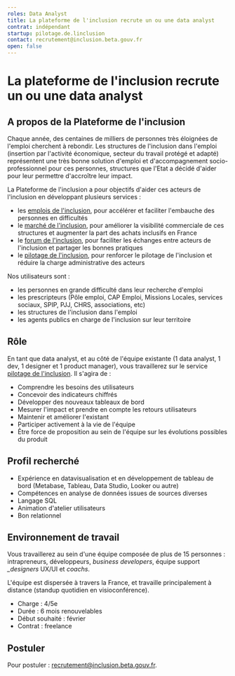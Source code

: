 ```yaml
---
roles: Data Analyst
title: La plateforme de l'inclusion recrute un ou une data analyst
contrat: indépendant
startup: pilotage.de.linclusion
contact: recrutement@inclusion.beta.gouv.fr
open: false
---
```


# La plateforme de l'inclusion recrute un ou une data analyst

## A propos de la Plateforme de l'inclusion

Chaque année, des centaines de milliers de personnes très éloignées de l'emploi cherchent à rebondir. Les structures de l'inclusion dans l'emploi (insertion par l'activité économique, secteur du travail protégé et adapté) représentent une très bonne solution d'emploi et d'accompagnement socio-professionnel pour ces personnes, structures que l'Etat a décidé d'aider pour leur permettre d'accroître leur impact.

La Plateforme de l'inclusion a pour objectifs d'aider ces acteurs de l'inclusion en développant plusieurs services :

- les [emplois de l'inclusion](https://inclusion.beta.gouv.fr/), pour accélérer et faciliter l'embauche des personnes en difficultés
- le [marché de l'inclusion](https://lemarche.inclusion.beta.gouv.fr/), pour améliorer la visibilité commerciale de ces structures et augmenter la part des achats inclusifs en France
- le [forum de l'inclusion](https://forum.inclusion.beta.gouv.fr/), pour faciliter les échanges entre acteurs de l'inclusion et partager les bonnes pratiques
- le [pilotage de l'inclusion](https://pilotage.inclusion.beta.gouv.fr/), pour renforcer le pilotage de l'inclusion et réduire la charge administrative des acteurs

Nos utilisateurs sont :

- les personnes en grande difficulté dans leur recherche d'emploi
- les prescripteurs (Pôle emploi, CAP Emploi, Missions Locales, services sociaux, SPIP, PJJ, CHRS, associations, etc)
- les structures de l'inclusion dans l'emploi
- les agents publics en charge de l'inclusion sur leur territoire

## Rôle

En tant que data analyst, et au côté de l'équipe existante (1 data analyst, 1 dev, 1 designer et 1 product manager), vous travaillerez sur le service [pilotage de l'inclusion](https://pilotage.inclusion.beta.gouv.fr/). Il s'agira de :

- Comprendre les besoins des utilisateurs
- Concevoir des indicateurs chiffrés
- Développer des nouveaux tableaux de bord
- Mesurer l'impact et prendre en compte les retours utilisateurs
- Maintenir et améliorer l'existant
- Participer activement à la vie de l'équipe
- Être force de proposition au sein de l'équipe sur les évolutions possibles du produit

## Profil recherché

- Expérience en datavisualisation et en développement de tableau de bord (Metabase, Tableau, Data Studio, Looker ou autre)
- Compétences en analyse de données issues de sources diverses
- Langage SQL
- Animation d'atelier utilisateurs
- Bon relationnel

## Environnement de travail

Vous travaillerez au sein d'une équipe composée de plus de 15 personnes : intrapreneurs, développeurs, *business developers*, équipe support *_designers* UX/UI et *coachs*.

L'équipe est dispersée à travers la France, et travaille principalement à distance (standup quotidien en visioconférence).

- Charge : 4/5e
- Durée : 6 mois renouvelables
- Début souhaité : février
- Contrat : freelance

## Postuler

Pour postuler : [recrutement@inclusion.beta.gouv.fr](mailto:recrutement@inclusion.beta.gouv.fr).
